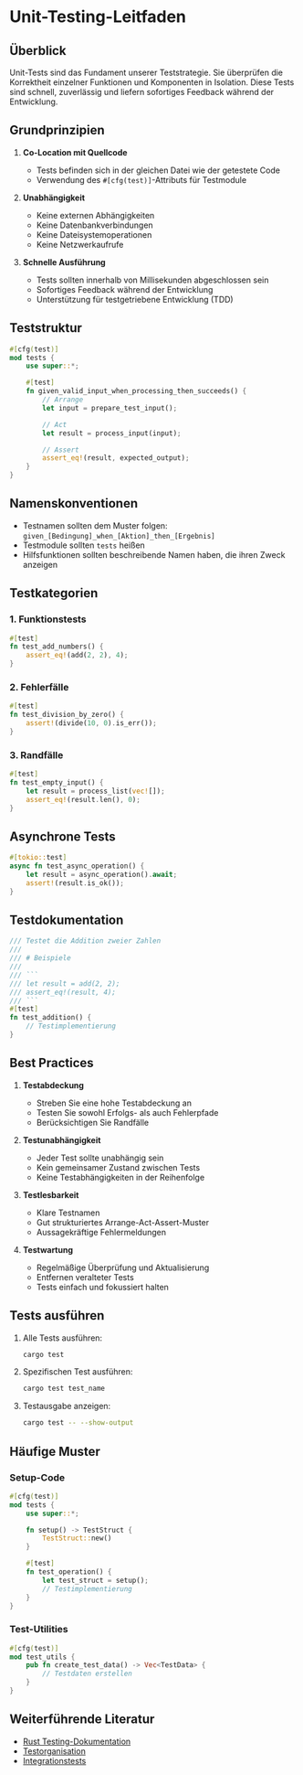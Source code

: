 # Unit-Testing-Leitfaden

## Überblick

Unit-Tests sind das Fundament unserer Teststrategie. Sie überprüfen die Korrektheit einzelner Funktionen und Komponenten in Isolation. Diese Tests sind schnell, zuverlässig und liefern sofortiges Feedback während der Entwicklung.

## Grundprinzipien

1. **Co-Location mit Quellcode**
   - Tests befinden sich in der gleichen Datei wie der getestete Code
   - Verwendung des `#[cfg(test)]`-Attributs für Testmodule

2. **Unabhängigkeit**
   - Keine externen Abhängigkeiten
   - Keine Datenbankverbindungen
   - Keine Dateisystemoperationen
   - Keine Netzwerkaufrufe

3. **Schnelle Ausführung**
   - Tests sollten innerhalb von Millisekunden abgeschlossen sein
   - Sofortiges Feedback während der Entwicklung
   - Unterstützung für testgetriebene Entwicklung (TDD)

## Teststruktur

```rust
#[cfg(test)]
mod tests {
    use super::*;

    #[test]
    fn given_valid_input_when_processing_then_succeeds() {
        // Arrange
        let input = prepare_test_input();

        // Act
        let result = process_input(input);

        // Assert
        assert_eq!(result, expected_output);
    }
}
```

## Namenskonventionen

- Testnamen sollten dem Muster folgen: `given_[Bedingung]_when_[Aktion]_then_[Ergebnis]`
- Testmodule sollten `tests` heißen
- Hilfsfunktionen sollten beschreibende Namen haben, die ihren Zweck anzeigen

## Testkategorien

### 1. Funktionstests

```rust
#[test]
fn test_add_numbers() {
    assert_eq!(add(2, 2), 4);
}
```

### 2. Fehlerfälle

```rust
#[test]
fn test_division_by_zero() {
    assert!(divide(10, 0).is_err());
}
```

### 3. Randfälle

```rust
#[test]
fn test_empty_input() {
    let result = process_list(vec![]);
    assert_eq!(result.len(), 0);
}
```

## Asynchrone Tests

```rust
#[tokio::test]
async fn test_async_operation() {
    let result = async_operation().await;
    assert!(result.is_ok());
}
```

## Testdokumentation

```rust
/// Testet die Addition zweier Zahlen
///
/// # Beispiele
///
/// ```
/// let result = add(2, 2);
/// assert_eq!(result, 4);
/// ```
#[test]
fn test_addition() {
    // Testimplementierung
}
```

## Best Practices

1. **Testabdeckung**
   - Streben Sie eine hohe Testabdeckung an
   - Testen Sie sowohl Erfolgs- als auch Fehlerpfade
   - Berücksichtigen Sie Randfälle

2. **Testunabhängigkeit**
   - Jeder Test sollte unabhängig sein
   - Kein gemeinsamer Zustand zwischen Tests
   - Keine Testabhängigkeiten in der Reihenfolge

3. **Testlesbarkeit**
   - Klare Testnamen
   - Gut strukturiertes Arrange-Act-Assert-Muster
   - Aussagekräftige Fehlermeldungen

4. **Testwartung**
   - Regelmäßige Überprüfung und Aktualisierung
   - Entfernen veralteter Tests
   - Tests einfach und fokussiert halten

## Tests ausführen

1. Alle Tests ausführen:

   ```bash
   cargo test
   ```

2. Spezifischen Test ausführen:

   ```bash
   cargo test test_name
   ```

3. Testausgabe anzeigen:

   ```bash
   cargo test -- --show-output
   ```

## Häufige Muster

### Setup-Code

```rust
#[cfg(test)]
mod tests {
    use super::*;

    fn setup() -> TestStruct {
        TestStruct::new()
    }

    #[test]
    fn test_operation() {
        let test_struct = setup();
        // Testimplementierung
    }
}
```

### Test-Utilities

```rust
#[cfg(test)]
mod test_utils {
    pub fn create_test_data() -> Vec<TestData> {
        // Testdaten erstellen
    }
}
```

## Weiterführende Literatur

- [Rust Testing-Dokumentation](https://doc.rust-lang.org/book/ch11-00-testing.html)
- [Testorganisation](../CONTRIBUTING.md#testing)
- [Integrationstests](integration-tests.md)
